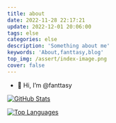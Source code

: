 ```yaml
---
title: about
date: 2022-11-28 22:17:21
update: 2022-12-01 20:06:00
tags: else
categories: else
description: 'Something about me'
keywords: 'About,fanttasy,blog'
top_img: /assert/index-image.png
cover: false
---
```


- 👋 Hi, I’m @fanttasy

[![GitHub Stats](https://github-readme-stats.vercel.app/api?username=fanttasy)](https://github.com/anuraghazra/github-readme-stats)

[![Top Languages](https://github-readme-stats.vercel.app/api/top-langs/?username=fanttasy&layout=compact)](https://github.com/anuraghazra/github-readme-stats)